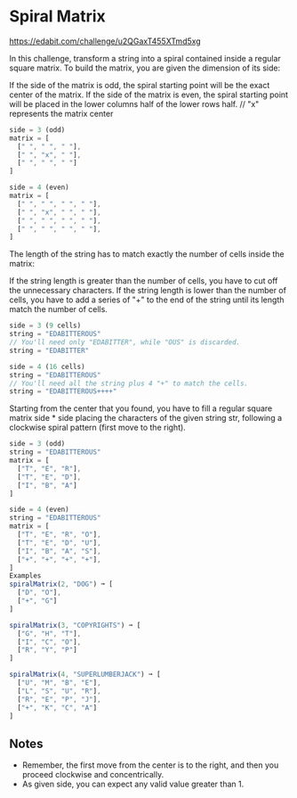 # Spiral Matrix

https://edabit.com/challenge/u2QGaxT455XTmd5xg

In this challenge, transform a string into a spiral contained inside a regular square matrix. To build the matrix, you are given the dimension of its side:

If the side of the matrix is odd, the spiral starting point will be the exact center of the matrix.
If the side of the matrix is even, the spiral starting point will be placed in the lower columns half of the lower rows half.
// "x" represents the matrix center

```javascript
side = 3 (odd)
matrix = [
  [" ", " ", " "],
  [" ", "x", " "],
  [" ", " ", " "]
]

side = 4 (even)
matrix = [
  [" ", " ", " ", " "],
  [" ", "x", " ", " "],
  [" ", " ", " ", " "],
  [" ", " ", " ", " "],
]
```

The length of the string has to match exactly the number of cells inside the matrix:

If the string length is greater than the number of cells, you have to cut off the unnecessary characters.
If the string length is lower than the number of cells, you have to add a series of "+" to the end of the string until its length match the number of cells.

```javascript
side = 3 (9 cells)
string = "EDABITTEROUS"
// You'll need only "EDABITTER", while "OUS" is discarded.
string = "EDABITTER"

side = 4 (16 cells)
string = "EDABITTEROUS"
// You'll need all the string plus 4 "+" to match the cells.
string = "EDABITTEROUS++++"
```

Starting from the center that you found, you have to fill a regular square matrix side * side placing the characters of the given string str, following a clockwise spiral pattern (first move to the right).

```javascript
side = 3 (odd)
string = "EDABITTEROUS"
matrix = [
  ["T", "E", "R"],
  ["T", "E", "D"],
  ["I", "B", "A"]
]

side = 4 (even)
string = "EDABITTEROUS"
matrix = [
  ["T", "E", "R", "O"],
  ["T", "E", "D", "U"],
  ["I", "B", "A", "S"],
  ["+", "+", "+", "+"],
]
Examples
spiralMatrix(2, "DOG") ➞ [
  ["D", "O"],
  ["+", "G"]
]

spiralMatrix(3, "COPYRIGHTS") ➞ [
  ["G", "H", "T"],
  ["I", "C", "O"],
  ["R", "Y", "P"]
]

spiralMatrix(4, "SUPERLUMBERJACK") ➞ [
  ["U", "M", "B", "E"],
  ["L", "S", "U", "R"],
  ["R", "E", "P", "J"],
  ["+", "K", "C", "A"]
]
```

## Notes
* Remember, the first move from the center is to the right, and then you proceed clockwise and concentrically.
* As given side, you can expect any valid value greater than 1.
